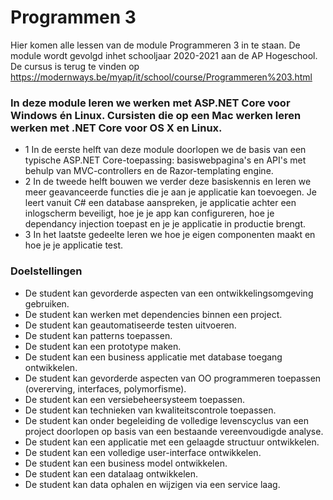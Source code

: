 # Programmen 3 #

Hier komen alle lessen van de module Programmeren 3 in te staan.
De module wordt gevolgd inhet schooljaar 2020-2021 aan de AP Hogeschool.
De cursus is terug te vinden op https://modernways.be/myap/it/school/course/Programmeren%203.html

### In deze module leren we werken met ASP.NET Core voor Windows én Linux. Cursisten die op een Mac werken leren werken met .NET Core voor OS X en Linux. ###

* 1 In de eerste helft van deze module doorlopen we de basis van een typische ASP.NET Core-toepassing: basiswebpagina's en API's met behulp van MVC-controllers en de Razor-templating engine.
* 2 In de tweede helft bouwen we verder deze basiskennis en leren we meer geavanceerde functies die je aan je applicatie kan toevoegen. Je leert vanuit C# een database aanspreken, je applicatie achter een inlogscherm beveiligt, hoe je je app kan configureren, hoe je dependancy injection toepast en je je applicatie in productie brengt.
* 3 In het laatste gedeelte leren we hoe je eigen componenten maakt en hoe je je applicatie test.

### Doelstellingen ###

* De student kan gevorderde aspecten van een ontwikkelingsomgeving gebruiken.
* De student kan werken met dependencies binnen een project.
* De student kan geautomatiseerde testen uitvoeren.
* De student kan patterns toepassen.
* De student kan een prototype maken.
* De student kan een business applicatie met database toegang ontwikkelen.
* De student kan gevorderde aspecten van OO programmeren toepassen (overerving, interfaces, polymorfisme).
* De student kan een versiebeheersysteem toepassen.
* De student kan technieken van kwaliteitscontrole toepassen.
* De student kan onder begeleiding de volledige levenscyclus van een project doorlopen op basis van een bestaande vereenvoudigde analyse.
* De student kan een applicatie met een gelaagde structuur ontwikkelen.
* De student kan een volledige user-interface ontwikkelen.
* De student kan een business model ontwikkelen.
* De student kan een datalaag ontwikkelen.
* De student kan data ophalen en wijzigen via een service laag.
